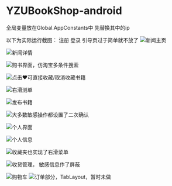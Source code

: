 # YZUBookShop-android

全局变量放在Global.AppConstants中
先替换其中的ip

以下为实际运行截图：
注册 登录 引导页过于简单就不放了
![新闻主页](https://github.com/a411919924/YZUBookShop-android/blob/master/screenshots/1.png)

![新闻详情](https://github.com/a411919924/YZUBookShop-android/blob/master/screenshots/2.png)

![购书界面，仿淘宝多条件搜索](https://github.com/a411919924/YZUBookShop-android/blob/master/screenshots/3.png)

![点击❤️可直接收藏/取消收藏书籍](https://github.com/a411919924/YZUBookShop-android/blob/master/screenshots/4.png)

![右滑测单](https://github.com/a411919924/YZUBookShop-android/blob/master/screenshots/5.png)

![发布书籍](https://github.com/a411919924/YZUBookShop-android/blob/master/screenshots/6.png)

![大多数敏感操作都设置了二次确认](https://github.com/a411919924/YZUBookShop-android/blob/master/screenshots/7.png)

![个人界面](https://github.com/a411919924/YZUBookShop-android/blob/master/screenshots/8.png)

![个人信息](https://github.com/a411919924/YZUBookShop-android/blob/master/screenshots/9.png)

![收藏夹也实现了右滑菜单](https://github.com/a411919924/YZUBookShop-android/blob/master/screenshots/10.png)

![收货管理， 敏感信息作了屏蔽](https://github.com/a411919924/YZUBookShop-android/blob/master/screenshots/11.png)

![购物车](https://github.com/a411919924/YZUBookShop-android/blob/master/screenshots/12.png)
![订单部分，TabLayout，暂时未做](https://github.com/a411919924/YZUBookShop-android/blob/master/screenshots/13.png)

